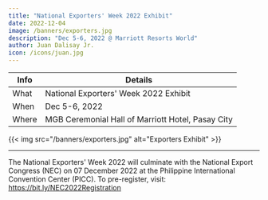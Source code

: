 ```yaml
---
title: "National Exporters' Week 2022 Exhibit"
date: 2022-12-04
image: /banners/exporters.jpg
description: "Dec 5-6, 2022 @ Marriott Resorts World"
author: Juan Dalisay Jr.
icon: /icons/juan.jpg
---
```




Info | Details 
--- | ---
What | National Exporters' Week 2022 Exhibit
When | Dec 5-6, 2022
Where | MGB Ceremonial Hall of Marriott Hotel, Pasay City

{{< img src="/banners/exporters.jpg" alt="Exporters Exhibit" >}}

---


The National Exporters' Week 2022 will culminate with the National Export Congress (NEC) on 07 December 2022 at the Philippine International Convention Center (PICC). To pre-register, visit: https://bit.ly/NEC2022Registration


